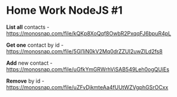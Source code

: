 # Home Work NodeJS #1

**List all** contacts - https://monosnap.com/file/kQKp8XoQqf8OwbR2PxqqFJ6bpuR4pL

**Get one** contact by id - https://monosnap.com/file/5GI1iN0kV2Mq0drZZUI2uwZlLd2fs8

**Add** new contact - https://monosnap.com/file/uGfkYmGRWrhViSAB549Leh0ogQUiEs

**Remove** by id - https://monosnap.com/file/uZFvDjkmteAa4fUUtWZVgphGSrOCxx
